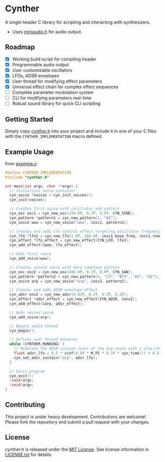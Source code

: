 # Cynther

A single header C library for scripting and interacting with synthesizers.

- Uses [miniaudio.h](https://github.com/mackron/miniaudio) for audio output.

## Roadmap

- [x] Working build script for compiling header
- [x] Programmable audio output
- [x] User customizable oscillators
- [x] LFOs, ADSR envelopes
- [x] User thread for modifying effect parameters
- [x] Universal effect chain for complex effect sequences
- [ ] Complete parameter modulation system
- [ ] CLI for modifying parameters real-time
- [ ] Robust sound library for quick CLI scripting

## Getting Started

Simply copy [cynther.h](cynther.h) into your project and include it in one of your C files with the `CYNTHER_IMPLEMENTATION` macro defined.

## Example Usage

from [example.c](example.c):

```C
#define CYNTHER_IMPLEMENTATION
#include "cynther.h"

int main(int argc, char **argv) {
  // Initializes voice container
  cyn_voice *voices = cyn_init_voices();
  cyn_init(voices);

  // Creates first voice with oscillator and pattern
  cyn_osc osc1 = cyn_new_osc(220.0f, 0.2f, 0.0f, CYN_SINE);
  cyn_pattern *pattern1 = cyn_new_pattern(1, "A3");
  cyn_voice wow = cyn_new_voice("wow", &osc1, pattern1);

  // Creates and adds lfo control effect targeting oscillator frequency
  cyn_lfo *lfo1 = cyn_new_lfo(1.0f, 100.0f, &osc1.base_freq, &osc1.read_freq);
  cyn_effect *lfo_effect = cyn_new_effect(CYN_LFO, lfo1);
  cyn_add_effect(&wow, lfo_effect);

  // Adds first voice
  cyn_add_voice(wow);

  // Creates second voice with more complexe pattern
  cyn_osc osc2 = cyn_new_osc(440.0f, 0.1f, 0.0f, CYN_SAW);
  cyn_pattern *pattern2 = cyn_new_pattern(4, "C3", "Bf3", "A3", "G2");
  cyn_voice arp = cyn_new_voice("arp", &osc2, pattern2);

  // Creates and adds ADSR envelope effect
  cyn_adsr env2 = cyn_new_adsr(0.01f, 0.2f, 0.5f, 0.2f);
  cyn_effect *adsr_effect = cyn_new_effect(CYN_ADSR, &env2);
  cyn_add_effect(&arp, adsr_effect);

  // Adds second voice
  cyn_add_voice(arp);

  // Begins audio thread
  cyn_begin();

  // Defines user thread behavior
  while (CYNTHER_RUNNING) {
    // Modulate the ADSR sustain level of the arp voice with a slow LFO
    float adsr_lfo = 0.5 * sinf(4.0f * M_PI * 0.1f * cyn_time()) + 0.5f;
    cyn_set_adsr_sustain("arp", adsr_lfo);
  }

  // Exits program
  cyn_exit();
  (void)argc;
  (void)argv;
}
```

## Contributing

This project is under heavy development. Contributions are welcome! Please fork the repository and submit a pull request with your changes.

## License

cynther.h is released under the [MIT License](https://en.wikipedia.org/wiki/MIT_License). See license information in [LICENSE.txt](LICENSE.txt) for details.
